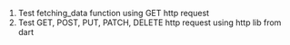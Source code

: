 1. Test fetching_data function using GET http request
2. Test GET, POST, PUT, PATCH, DELETE http request using http lib from dart
